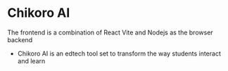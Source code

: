 # Chikoro AI
The frontend is a combination of React Vite and Nodejs as the browser backend
- Chikoro AI is an edtech tool set to transform the way students interact and learn